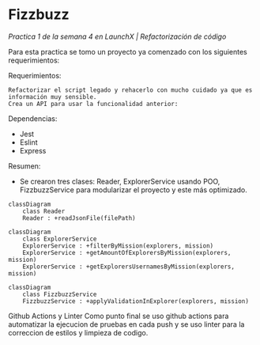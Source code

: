 # Fizzbuzz
*Practica 1 de la semana 4 en LaunchX | Refactorización de código*

Para esta practica se tomo un proyecto ya comenzado con los siguientes requerimientos:

Requerimientos:

    Refactorizar el script legado y rehacerlo con mucho cuidado ya que es información muy sensible.
    Crea un API para usar la funcionalidad anterior:

Dependencias:
  * Jest
  * Eslint
  * Express

Resumen:
  * Se crearon tres clases: Reader, ExplorerService usando POO, FizzbuzzService para modularizar el proyecto y este más optimizado.


```mermaid
classDiagram
    class Reader
    Reader : +readJsonFile(filePath)
```

```mermaid        
classDiagram
    class ExplorerService
    ExplorerService : +filterByMission(explorers, mission)
    ExplorerService : +getAmountOfExplorersByMission(explorers, mission)
    ExplorerService : +getExplorersUsernamesByMission(explorers, mission)
```

```mermaid        
classDiagram
    class FizzbuzzService
    FizzbuzzService : +applyValidationInExplorer(explorers, mission)
```
Github Actions y Linter
Como punto final se uso github actions para automatizar la ejecucion de pruebas en cada push y se uso linter para la correccion de estilos y limpieza de codigo.

